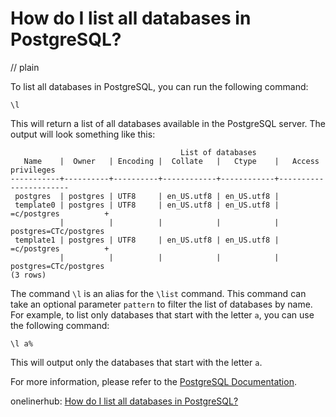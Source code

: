 # How do I list all databases in PostgreSQL?
// plain

To list all databases in PostgreSQL, you can run the following command:

```
\l
```

This will return a list of all databases available in the PostgreSQL server. The output will look something like this:

```
                                      List of databases
   Name    |  Owner   | Encoding |  Collate   |   Ctype    |   Access privileges
-----------+----------+----------+------------+------------+-----------------------
 postgres  | postgres | UTF8     | en_US.utf8 | en_US.utf8 |
 template0 | postgres | UTF8     | en_US.utf8 | en_US.utf8 | =c/postgres          +
           |          |          |            |            | postgres=CTc/postgres
 template1 | postgres | UTF8     | en_US.utf8 | en_US.utf8 | =c/postgres          +
           |          |          |            |            | postgres=CTc/postgres
(3 rows)
```

The command `\l` is an alias for the `\list` command. This command can take an optional parameter `pattern` to filter the list of databases by name. For example, to list only databases that start with the letter `a`, you can use the following command:

```
\l a%
```

This will output only the databases that start with the letter `a`.

For more information, please refer to the [PostgreSQL Documentation](https://www.postgresql.org/docs/9.5/sql-createdatabase.html).

onelinerhub: [How do I list all databases in PostgreSQL?](https://onelinerhub.com/postgresql/how-do-i-list-all-databases-in-postgresql)